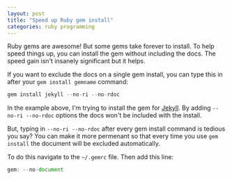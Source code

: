 ```yaml
---
layout: post
title: "Speed up Ruby gem install"
categories: ruby programming
---
```


Ruby gems are awesome! But some gems take forever to install. To help speed things up, you can install the gem without including the docs. The speed gain isn't insanely significant but it helps.

If you want to exclude the docs on a single gem install, you can type this in after your `gem install gemname` command:

```javascript
gem install jekyll --no-ri --no-rdoc
```

In the example above, I'm trying to install the gem for [Jekyll](http://jekyllrb.com/). By adding `--no-ri --no-rdoc` options the docs won't be included with the install.

But, typing in `--no-ri --no-rdoc` after every gem install command is tedious you say? You can make it more permenant so that every time you use `gem install` the document will be excluded automatically.

To do this navigate to the `~/.gemrc` file. Then add this line:

```javascript
gem: --no-document
```

